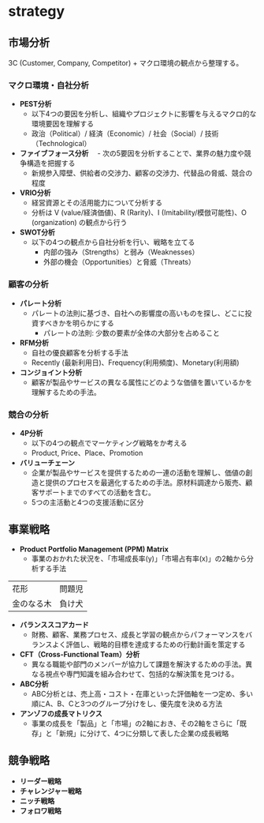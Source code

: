 # strategy

## 市場分析

3C (Customer, Company, Competitor) + マクロ環境の観点から整理する。

### マクロ環境・自社分析

- **PEST分析**
  - 以下4つの要因を分析し、組織やプロジェクトに影響を与えるマクロ的な環境要因を理解する
  - 政治（Political）/ 経済（Economic）/ 社会（Social）/ 技術（Technological）
- **ファイブフォース分析**
　- 次の5要因を分析することで、業界の魅力度や競争構造を把握する
  - 新規参入障壁、供給者の交渉力、顧客の交渉力、代替品の脅威、競合の程度
- **VRIO分析**
  - 経営資源とその活用能力について分析する
  - 分析は V (value/経済価値)、R (Rarity)、I (Imitability/模倣可能性)、O (organization) の観点から行う
- **SWOT分析**
  - 以下の4つの観点から自社分析を行い、戦略を立てる
    - 内部の強み（Strengths）と弱み（Weaknesses）
    - 外部の機会（Opportunities）と脅威（Threats）

### 顧客の分析

- **パレート分析**
  - パレートの法則に基づき、自社への影響度の高いものを探し、どこに投資すべきかを明らかにする
    - パレートの法則: 少数の要素が全体の大部分を占めること
- **RFM分析**
  - 自社の優良顧客を分析する手法
  - Recently (最新利用日)、Frequency(利用頻度)、Monetary(利用額)
- **コンジョイント分析**
  - 顧客が製品やサービスの異なる属性にどのような価値を置いているかを理解するための手法。

### 競合の分析

- **4P分析**
  - 以下の4つの観点でマーケティング戦略をか考える
  - Product, Price、Place、Promotion
- **バリューチェーン**
  - 企業が製品やサービスを提供するための一連の活動を理解し、価値の創造と提供のプロセスを最適化するための手法。原材料調達から販売、顧客サポートまでのすべての活動を含む。
  - 5つの主活動と4つの支援活動に区分

## 事業戦略

- **Product Portfolio Management (PPM) Matrix**
  - 事業のおかれた状況を、「市場成長率(y)」「市場占有率(x)」の2軸から分析する手法

|      |       |
| ---- |  ----  |
| 花形 | 問題児 |
| 金のなる木 | 負け犬 |

- **バランススコアカード**
  - 財務、顧客、業務プロセス、成長と学習の観点からパフォーマンスをバランスよく評価し、戦略的目標を達成するための行動計画を策定する
- **CFT（Cross-Functional Team）分析**
  - 異なる職能や部門のメンバーが協力して課題を解決するための手法。異なる視点や専門知識を組み合わせて、包括的な解決策を見つける。
- **ABC分析**
  - ABC分析とは、売上高・コスト・在庫といった評価軸を一つ定め、多い順にA、B、Cと3つのグループ分けをし、優先度を決める方法
- **アンゾフの成長マトリクス**
  - 事業の成長を「製品」と「市場」の2軸におき、その2軸をさらに「既存」と「新規」に分けて、4つに分類して表した企業の成長戦略

## 競争戦略

- **リーダー戦略**
- **チャレンジャー戦略**
- **ニッチ戦略**
- **フォロワ戦略**

